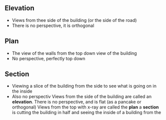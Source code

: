 ## Elevation
- Views from thee side of the building (or the side of the road)
- There is no perspective, it is orthogonal

## Plan
- The view of the walls from the top down view of the building
- No perspective, perfectly top down

## Section
- Viewing a slice of the building from the side to see what is going on in the inside
- Also no perspectiv
Views from the side of the building are called an **elevation**. There is no perspective, and is flat (as a pancake or orthogonal)
Views from the top with x-ray are called the **plan**
a **section** is cutting the building in half and seeing the inside of a building from the 